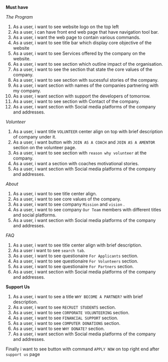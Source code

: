 **Must have**

*The Program*
1. As a user, i want to see website logo on the top left
2. As a user, i can have front end web page that have navigation tool bar.
3. As a user, i want the web page to contain various commands.
4. As a user, i want to see title bar which display core objective of the website
5. As a user, i want to see Services offered by the company on the website.
6. As a user, i want to see section which outline impact of the organisation.
7. As a user, i want to see the section that state the core values of the company.
8. As a user, i want to see section with sucessful stories of the company.
9. As a user, i want section with names of the companies partnering with my company.
10. As a user, i want section with support the developers of tomorrow.
11. As a user, i want to see section with Contact of the company.
12. As a user, i want section with Social media platforms of the company and addresses.

*Volunteer*

1. As a user, i want title `VOLUNTEER` center align on top with brief description of company under it.
2. As a user, i want button with `JOIN AS A COACH` and `JOIN AS A AMENTOR` section on the volunteer page.
3. As a user, i want to see section with `reason why volunteer` at the company.
4. As a user, i want a section with coaches motivational stories.
5.  As a user, i want section with Social media platforms of the company and addresses.

*About*

1. As a user, i want to see title center align.
2. As a user, i want to see core values of the company.
3. As a user, i want to see company `Mission` and `vision` .
4. As a user, i want to see company `Our Team` members with different titles and social platforms.
5. As a user, i want section with Social media platforms of the company and addresses.

*FAQ*

1. As a user, i want to see title center align with brief description.
2. As a user i want to see `search tab`.
3. As a user, i want to see questionaire `For Applicants` section.
4.  As a user, i want to see questionaire `For Volunteers` section.
5.   As a user, i want to see questionaire `For Partners` section.
6.   As a user, i want section with Social media platforms of the company and addresses.

**Support Us**

1. As a user, i want to see a title `WHY BECOME A PARTNER?` with brief description.
2. As a user, i want to see `RECRUIT STUDENTS` section.
3. As a user, i want to see `CORPORATE VOLUNTEERING` section.
4. As a user, i want to see `FINANCIAL SUPPORT` section.
5. As a user, i want to see `COMPUTER DONATIONS` section.
6. As a user, i want to see `WHY DONATE?` section.
7.  As a user, i want section with Social media platforms of the company and addresses.

Finally i want to see button with command `APPLY NOW` on top right end after `support us` page



